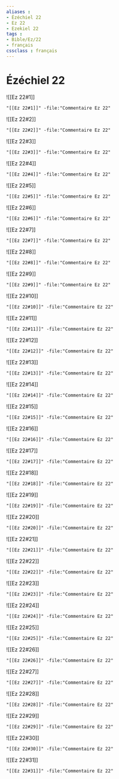 ```yaml
---
aliases : 
- Ézéchiel 22
- Ez 22
- Ezekiel 22
tags : 
- Bible/Ez/22
- français
cssclass : français
---
```


# Ézéchiel 22

![[Ez 22#1]]

```query
"[[Ez 22#1]]" -file:"Commentaire Ez 22"
```

![[Ez 22#2]]

```query
"[[Ez 22#2]]" -file:"Commentaire Ez 22"
```

![[Ez 22#3]]

```query
"[[Ez 22#3]]" -file:"Commentaire Ez 22"
```

![[Ez 22#4]]

```query
"[[Ez 22#4]]" -file:"Commentaire Ez 22"
```

![[Ez 22#5]]

```query
"[[Ez 22#5]]" -file:"Commentaire Ez 22"
```

![[Ez 22#6]]

```query
"[[Ez 22#6]]" -file:"Commentaire Ez 22"
```

![[Ez 22#7]]

```query
"[[Ez 22#7]]" -file:"Commentaire Ez 22"
```

![[Ez 22#8]]

```query
"[[Ez 22#8]]" -file:"Commentaire Ez 22"
```

![[Ez 22#9]]

```query
"[[Ez 22#9]]" -file:"Commentaire Ez 22"
```

![[Ez 22#10]]

```query
"[[Ez 22#10]]" -file:"Commentaire Ez 22"
```

![[Ez 22#11]]

```query
"[[Ez 22#11]]" -file:"Commentaire Ez 22"
```

![[Ez 22#12]]

```query
"[[Ez 22#12]]" -file:"Commentaire Ez 22"
```

![[Ez 22#13]]

```query
"[[Ez 22#13]]" -file:"Commentaire Ez 22"
```

![[Ez 22#14]]

```query
"[[Ez 22#14]]" -file:"Commentaire Ez 22"
```

![[Ez 22#15]]

```query
"[[Ez 22#15]]" -file:"Commentaire Ez 22"
```

![[Ez 22#16]]

```query
"[[Ez 22#16]]" -file:"Commentaire Ez 22"
```

![[Ez 22#17]]

```query
"[[Ez 22#17]]" -file:"Commentaire Ez 22"
```

![[Ez 22#18]]

```query
"[[Ez 22#18]]" -file:"Commentaire Ez 22"
```

![[Ez 22#19]]

```query
"[[Ez 22#19]]" -file:"Commentaire Ez 22"
```

![[Ez 22#20]]

```query
"[[Ez 22#20]]" -file:"Commentaire Ez 22"
```

![[Ez 22#21]]

```query
"[[Ez 22#21]]" -file:"Commentaire Ez 22"
```

![[Ez 22#22]]

```query
"[[Ez 22#22]]" -file:"Commentaire Ez 22"
```

![[Ez 22#23]]

```query
"[[Ez 22#23]]" -file:"Commentaire Ez 22"
```

![[Ez 22#24]]

```query
"[[Ez 22#24]]" -file:"Commentaire Ez 22"
```

![[Ez 22#25]]

```query
"[[Ez 22#25]]" -file:"Commentaire Ez 22"
```

![[Ez 22#26]]

```query
"[[Ez 22#26]]" -file:"Commentaire Ez 22"
```

![[Ez 22#27]]

```query
"[[Ez 22#27]]" -file:"Commentaire Ez 22"
```

![[Ez 22#28]]

```query
"[[Ez 22#28]]" -file:"Commentaire Ez 22"
```

![[Ez 22#29]]

```query
"[[Ez 22#29]]" -file:"Commentaire Ez 22"
```

![[Ez 22#30]]

```query
"[[Ez 22#30]]" -file:"Commentaire Ez 22"
```

![[Ez 22#31]]

```query
"[[Ez 22#31]]" -file:"Commentaire Ez 22"
```

